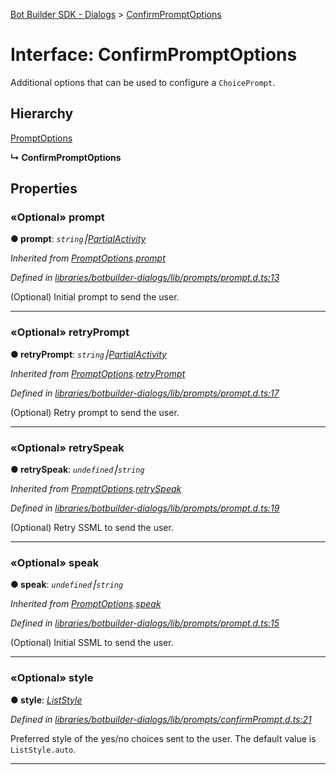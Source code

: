 [Bot Builder SDK - Dialogs](../README.md) > [ConfirmPromptOptions](../interfaces/botbuilder_dialogs.confirmpromptoptions.md)



# Interface: ConfirmPromptOptions


Additional options that can be used to configure a `ChoicePrompt`.

## Hierarchy


 [PromptOptions](botbuilder_dialogs.promptoptions.md)

**↳ ConfirmPromptOptions**








## Properties
<a id="prompt"></a>

### «Optional» prompt

**●  prompt**:  *`string`⎮[Partial]()[Activity]()* 

*Inherited from [PromptOptions](botbuilder_dialogs.promptoptions.md).[prompt](botbuilder_dialogs.promptoptions.md#prompt)*

*Defined in [libraries/botbuilder-dialogs/lib/prompts/prompt.d.ts:13](https://github.com/Microsoft/botbuilder-js/blob/4638a56/libraries/botbuilder-dialogs/lib/prompts/prompt.d.ts#L13)*



(Optional) Initial prompt to send the user.




___

<a id="retryprompt"></a>

### «Optional» retryPrompt

**●  retryPrompt**:  *`string`⎮[Partial]()[Activity]()* 

*Inherited from [PromptOptions](botbuilder_dialogs.promptoptions.md).[retryPrompt](botbuilder_dialogs.promptoptions.md#retryprompt)*

*Defined in [libraries/botbuilder-dialogs/lib/prompts/prompt.d.ts:17](https://github.com/Microsoft/botbuilder-js/blob/4638a56/libraries/botbuilder-dialogs/lib/prompts/prompt.d.ts#L17)*



(Optional) Retry prompt to send the user.




___

<a id="retryspeak"></a>

### «Optional» retrySpeak

**●  retrySpeak**:  *`undefined`⎮`string`* 

*Inherited from [PromptOptions](botbuilder_dialogs.promptoptions.md).[retrySpeak](botbuilder_dialogs.promptoptions.md#retryspeak)*

*Defined in [libraries/botbuilder-dialogs/lib/prompts/prompt.d.ts:19](https://github.com/Microsoft/botbuilder-js/blob/4638a56/libraries/botbuilder-dialogs/lib/prompts/prompt.d.ts#L19)*



(Optional) Retry SSML to send the user.




___

<a id="speak"></a>

### «Optional» speak

**●  speak**:  *`undefined`⎮`string`* 

*Inherited from [PromptOptions](botbuilder_dialogs.promptoptions.md).[speak](botbuilder_dialogs.promptoptions.md#speak)*

*Defined in [libraries/botbuilder-dialogs/lib/prompts/prompt.d.ts:15](https://github.com/Microsoft/botbuilder-js/blob/4638a56/libraries/botbuilder-dialogs/lib/prompts/prompt.d.ts#L15)*



(Optional) Initial SSML to send the user.




___

<a id="style"></a>

### «Optional» style

**●  style**:  *[ListStyle](../enums/botbuilder_dialogs.liststyle.md)* 

*Defined in [libraries/botbuilder-dialogs/lib/prompts/confirmPrompt.d.ts:21](https://github.com/Microsoft/botbuilder-js/blob/4638a56/libraries/botbuilder-dialogs/lib/prompts/confirmPrompt.d.ts#L21)*



Preferred style of the yes/no choices sent to the user. The default value is `ListStyle.auto`.




___


